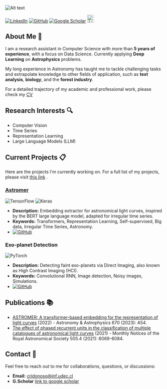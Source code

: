 <img title="a title" alt="Alt text" src="https://github.com/cridonoso/cridonoso/blob/main/banner%20github.png?raw=true">

[![LinkedIn](https://img.shields.io/badge/linkedin-%230077B5.svg?style=for-the-badge&logo=linkedin&logoColor=white)](www.linkedin.com/in/cristóbal-rodrigo-donoso-oliva-9892aa2a6) [![GitHub](https://img.shields.io/badge/github-%23121011.svg?style=for-the-badge&logo=github&logoColor=white)](https://github.com/cridonoso/cridonoso/blob/a1905ebfcfb452b0b5aad1eb1bbb0ec2674da543/donoso-cv-oct-2024.pdf) [![Google Scholar](https://img.shields.io/badge/Google%20Scholar-4285F4?style=for-the-badge&logo=google-scholar&logoColor=white)](https://scholar.google.cl/citations?user=33OH45MAAAAJ&hl=es&oi=ao) <a href="https://orcid.org/0009-0006-3064-8002">
<img title="orcid" width="22" height="25" alt="Alt text" src="https://github.com/cridonoso/cridonoso/blob/main/orcid.png?raw=true">
</a>

## About Me :raising_hand:

I am a research assistant in Computer Science with more than **5 years of experience**, with a focus on Data Science. Currently applying **Deep Learning** on **Astrophysics** problems.

My long experience in Astronomy has taught me to tackle challenging tasks and extrapolate knowledge to other fields of application, such as **text analysis**, **biology**, and the **forest industry**.

For a detailed trajectory of my academic and professional work, please check my [CV](https://github.com/cridonoso/cridonoso/blob/main/donoso-cv-oct-2024.pdf)

## Research Interests :mag:
- Computer Vision
- Time Series
- Representation Learning
- Large Language Models (LLM)

## Current Projects :clipboard:
Here are the projects I'm currently working on. For a full list of my projects, please visit [this link]() .

### [Astromer](#)
![TensorFlow](https://img.shields.io/badge/TensorFlow-%23FF6F00.svg?style=for-the-badge&logo=TensorFlow&logoColor=white) ![Keras](https://img.shields.io/badge/Keras-%23D00000.svg?style=for-the-badge&logo=Keras&logoColor=white)
- **Description:** Embedding extractor for astronomical light curves, inspired by the BERT large language model, adapted for irregular time series.
- **Keywords:** Transformers, Representation Learning, Self-supervised, Big data, Irregular Time Series, Astronomy.
- [![GitHub](https://badgen.net/badge/icon/github?icon=github&label)](https://github.com/astromer-science)



### Exo-planet Detection
![PyTorch](https://img.shields.io/badge/PyTorch-%23EE4C2C.svg?style=for-the-badge&logo=PyTorch&logoColor=white)
- **Description:** Detecting faint exo-planets via Direct Imaging, also known as High Contrast Imaging (HCI).
- **Keywords:** Convolutional RNN, Image detection, Noisy images, Simulations.
- [![GitHub](https://badgen.net/badge/icon/github?icon=github&label)](https://github.com/yemsnucleus/)

## Publications :books:

- [ASTROMER: A transformer-based embedding for the representation of light curves](https://www.aanda.org/articles/aa/abs/2023/02/aa43928-22/aa43928-22.html) (2022) - Astronomy & Astrophysics 670 (2023): A54.
- [The effect of phased recurrent units in the classification of multiple catalogues of astronomical light curves](https://academic.oup.com/mnras/article/505/4/6069/6296444) (2021) - Monthly Notices of the Royal Astronomical Society 505.4 (2021): 6069-6084.

## Contact :email:

Feel free to reach out to me for collaborations, questions, or discussions:

- **Email:** cridonoso@inf.udec.cl
- **G.Scholar** [link to google scholar](https://scholar.google.cl/citations?user=33OH45MAAAAJ&hl=es&oi=ao) 

